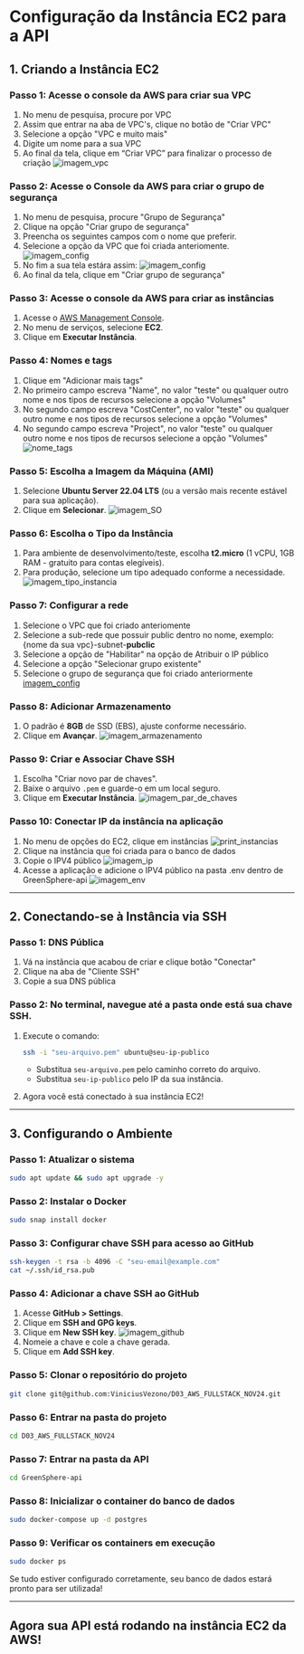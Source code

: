# Configuração da Instância EC2 para a API

## 1. Criando a Instância EC2

### Passo 1: Acesse o console da AWS para criar sua VPC
1. No menu de pesquisa, procure por VPC
2. Assim que entrar na aba de VPC's, clique no botão de "Criar VPC"
3. Selecione a opção "VPC e muito mais"
4. Digite um nome para a sua VPC
5. Ao final da tela, clique em “Criar VPC” para finalizar o processo de criação
![imagem_vpc](./imagens/vpc.png)

### Passo 2: Acesse o Console da AWS para criar o grupo de segurança
1. No menu de pesquisa, procure "Grupo de Segurança"
2. Clique na opção "Criar grupo de segurança"
3. Preencha os seguintes campos com o nome que preferir. 
4. Selecione a opção da VPC que foi criada anteriomente.
![imagem_config](./imagens/print8_s3.png)
5. No fim a sua tela estára assim:
![imagem_config](./imagens/print10_s3.png)
6. Ao final da tela, clique em "Criar grupo de segurança"

### Passo 3: Acesse o console da AWS para criar as instâncias
1. Acesse o [AWS Management Console](https://aws.amazon.com/console/).
2. No menu de serviços, selecione **EC2**.
3. Clique em **Executar Instância**.

### Passo 4: Nomes e tags 
1. Clique em "Adicionar mais tags"
2. No primeiro campo escreva "Name", no valor "teste" ou qualquer outro nome e nos tipos de recursos selecione a opção "Volumes"
3. No segundo campo escreva "CostCenter", no valor "teste" ou qualquer outro nome e nos tipos de recursos selecione a opção "Volumes"
4. No segundo campo escreva "Project", no valor "teste" ou qualquer outro nome e nos tipos de recursos selecione a opção "Volumes"
![nome_tags](./imagens/nome_tages.png)

### Passo 5: Escolha a Imagem da Máquina (AMI)

1. Selecione **Ubuntu Server 22.04 LTS** (ou a versão mais recente estável para sua aplicação).
2. Clique em **Selecionar**.
![imagem_SO](./imagens/SO_maquina_virtual.png)

### Passo 6: Escolha o Tipo da Instância

1. Para ambiente de desenvolvimento/teste, escolha **t2.micro** (1 vCPU, 1GB RAM - gratuito para contas elegíveis).
2. Para produção, selecione um tipo adequado conforme a necessidade.
![imagem_tipo_instancia](./imagens/tipo_instancia.png)

### Passo 7: Configurar a rede 
1. Selecione o VPC que foi criado anteriomente  
2. Selecione a sub-rede que possuir public dentro no nome, exemplo: {nome da sua vpc}-subnet-**pubclic**
3. Selecione a opção de "Habilitar" na opção de Atribuir o IP público
4. Selecione a opção  "Selecionar grupo existente"
5. Selecione o grupo de segurança que foi criado anteriormente
[imagem_config](imagens\print11_s3.png)

### Passo 8: Adicionar Armazenamento

1. O padrão é **8GB** de SSD (EBS), ajuste conforme necessário.
2. Clique em **Avançar**.
![imagem_armazenamento](./imagens/armazenamento.png)


### Passo 9: Criar e Associar Chave SSH

1. Escolha "Criar novo par de chaves".
2. Baixe o arquivo `.pem` e guarde-o em um local seguro.
3. Clique em **Executar Instância**.
![imagem_par_de_chaves](./imagens/criar_par_chave.png)

### Passo 10: Conectar IP da instância na aplicação
1. No menu de opções do EC2, clique em instâncias 
![print_instancias](./imagens/print_instancias.png)
2. Clique na instância que foi criada para o banco de dados
3. Copie o IPV4 público 
![imagem_ip](./imagens/print_ippublico.png)
4. Acesse a aplicação e adicione o IPV4 público na pasta .env dentro de GreenSphere-api
![imagem_env](./imagens/env_arquivo.png)

---

## 2. Conectando-se à Instância via SSH

### Passo 1: DNS Pública 
1. Vá na instância que acabou de criar e clique botão "Conectar"
2. Clique na aba de "Cliente SSH"
3. Copie a sua DNS pública

### Passo 2: No terminal, navegue até a pasta onde está sua chave SSH.

1. Execute o comando:
   
   ```sh
   ssh -i "seu-arquivo.pem" ubuntu@seu-ip-publico
   ```
   
   - Substitua `seu-arquivo.pem` pelo caminho correto do arquivo.
   - Substitua `seu-ip-publico` pelo IP da sua instância.
   
2. Agora você está conectado à sua instância EC2!

---

## 3. Configurando o Ambiente

### Passo 1: Atualizar o sistema
   ```sh
   sudo apt update && sudo apt upgrade -y
   ```

### Passo 2: Instalar o Docker
   ```sh
   sudo snap install docker
   ```

### Passo 3: Configurar chave SSH para acesso ao GitHub
   ```sh
   ssh-keygen -t rsa -b 4096 -C "seu-email@example.com"
   cat ~/.ssh/id_rsa.pub
   ```

### Passo 4: Adicionar a chave SSH ao GitHub
1. Acesse **GitHub > Settings**.
2. Clique em **SSH and GPG keys**.
3. Clique em **New SSH key**.
![imagem_github](./imagens/git_ssh.png)
4. Nomeie a chave e cole a chave gerada.
5. Clique em **Add SSH key**.


### Passo 5: Clonar o repositório do projeto
   ```sh
   git clone git@github.com:ViniciusVezono/D03_AWS_FULLSTACK_NOV24.git
   ```

### Passo 6: Entrar na pasta do projeto
   ```sh
   cd D03_AWS_FULLSTACK_NOV24
   ```

### Passo 7: Entrar na pasta da API
   ```sh
   cd GreenSphere-api
   ```

### Passo 8: Inicializar o container do banco de dados
   ```sh
   sudo docker-compose up -d postgres
   ```

### Passo 9: Verificar os containers em execução
   ```sh
   sudo docker ps
   ```

Se tudo estiver configurado corretamente, seu banco de dados estará pronto para ser utilizada!

---

## Agora sua API está rodando na instância EC2 da AWS!

